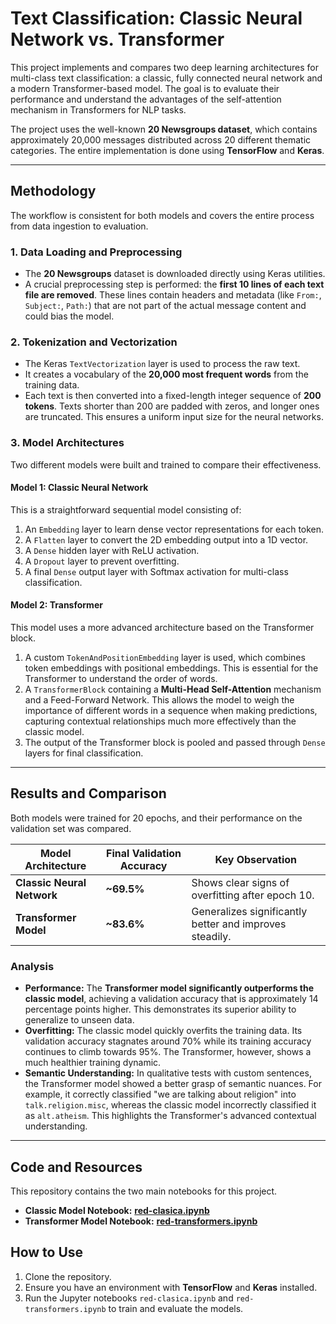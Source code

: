 # Text Classification: Classic Neural Network vs. Transformer

This project implements and compares two deep learning architectures for multi-class text classification: a classic, fully connected neural network and a modern Transformer-based model. The goal is to evaluate their performance and understand the advantages of the self-attention mechanism in Transformers for NLP tasks.

The project uses the well-known **20 Newsgroups dataset**, which contains approximately 20,000 messages distributed across 20 different thematic categories. The entire implementation is done using **TensorFlow** and **Keras**.

---

## Methodology

The workflow is consistent for both models and covers the entire process from data ingestion to evaluation.

### 1. Data Loading and Preprocessing

* The **20 Newsgroups** dataset is downloaded directly using Keras utilities.
* A crucial preprocessing step is performed: the **first 10 lines of each text file are removed**. These lines contain headers and metadata (like `From:`, `Subject:`, `Path:`) that are not part of the actual message content and could bias the model.

### 2. Tokenization and Vectorization

* The Keras `TextVectorization` layer is used to process the raw text.
* It creates a vocabulary of the **20,000 most frequent words** from the training data.
* Each text is then converted into a fixed-length integer sequence of **200 tokens**. Texts shorter than 200 are padded with zeros, and longer ones are truncated. This ensures a uniform input size for the neural networks.

### 3. Model Architectures

Two different models were built and trained to compare their effectiveness.

#### Model 1: Classic Neural Network

This is a straightforward sequential model consisting of:
1.  An `Embedding` layer to learn dense vector representations for each token.
2.  A `Flatten` layer to convert the 2D embedding output into a 1D vector.
3.  A `Dense` hidden layer with ReLU activation.
4.  A `Dropout` layer to prevent overfitting.
5.  A final `Dense` output layer with Softmax activation for multi-class classification.

#### Model 2: Transformer

This model uses a more advanced architecture based on the Transformer block.
1.  A custom `TokenAndPositionEmbedding` layer is used, which combines token embeddings with positional embeddings. This is essential for the Transformer to understand the order of words.
2.  A `TransformerBlock` containing a **Multi-Head Self-Attention** mechanism and a Feed-Forward Network. This allows the model to weigh the importance of different words in a sequence when making predictions, capturing contextual relationships much more effectively than the classic model.
3.  The output of the Transformer block is pooled and passed through `Dense` layers for final classification.

---

## Results and Comparison

Both models were trained for 20 epochs, and their performance on the validation set was compared.

| Model Architecture         | Final Validation Accuracy | Key Observation                                     |
| -------------------------- | ------------------------- | --------------------------------------------------- |
| **Classic Neural Network** | **~69.5%** | Shows clear signs of overfitting after epoch 10.    |
| **Transformer Model** | **~83.6%** | Generalizes significantly better and improves steadily. |

### Analysis

* **Performance:** The **Transformer model significantly outperforms the classic model**, achieving a validation accuracy that is approximately 14 percentage points higher. This demonstrates its superior ability to generalize to unseen data.
* **Overfitting:** The classic model quickly overfits the training data. Its validation accuracy stagnates around 70% while its training accuracy continues to climb towards 95%. The Transformer, however, shows a much healthier training dynamic.
* **Semantic Understanding:** In qualitative tests with custom sentences, the Transformer model showed a better grasp of semantic nuances. For example, it correctly classified "we are talking about religion" into `talk.religion.misc`, whereas the classic model incorrectly classified it as `alt.atheism`. This highlights the Transformer's advanced contextual understanding.

---

## Code and Resources

This repository contains the two main notebooks for this project.

* **Classic Model Notebook:** **[red-clasica.ipynb](https://github.com/davidcamilo0710/text_classification_comparison/blob/main/red_clasica.ipynb)**
* **Transformer Model Notebook:** **[red-transformers.ipynb](https://github.com/davidcamilo0710/text_classification_comparison/blob/main/red_transformers.ipynb)**

## How to Use

1.  Clone the repository.
2.  Ensure you have an environment with **TensorFlow** and **Keras** installed.
3.  Run the Jupyter notebooks `red-clasica.ipynb` and `red-transformers.ipynb` to train and evaluate the models.
